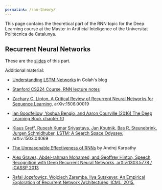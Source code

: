 ```yaml
---
permalink: /rnn-theory/
---
```


This page contains the theoretical part of the RNN topic for the Deep Learning course at the Master in Artificial Inteligence of the Universitat Politècnica de Catalunya.

## Recurrent Neural Networks


These are the [slides](http://www.cs.upc.edu/~bejar/DLMAI/RNN.pdf) of this part.

Additional material:

* [Understanding LSTM Networks](http://colah.github.io/posts/2015-08-Understanding-LSTMs/) in Colah's blog
* [Stanford CS224 Course, RNN lecture notes](http://cs224d.stanford.edu/lecture_notes/LectureNotes4.pdf)
* [Zachary C. Lipton, A Critical Review of Recurrent Neural Networks for Sequence Learning](http://arxiv.org/pdf/1506.00019), arXiv:1506.00019
* [Ian Goodfellow, Yoshua Bengio, and Aaron Courville (2016)  The Deep Learning Book chapter 10](http://www.deeplearningbook.org/contents/rnn.html)
* [Klaus Greff, Rupesh Kumar Srivastava, Jan Koutnik, Bas R. Steunebrink, Jurgen Schmidhuber, LSTM: A Search Space Odyssey](http://arxiv.org/pdf/1503.04069), arXiv:1503.04069
* [The Unreasonable Effectiveness of RNNs](http://karpathy.github.io/2015/05/21/rnn-effectiveness/) by Andrej Karpathy
* [Alex Graves, Abdel-rahman Mohamed, and Geoffrey Hinton, Speech Recognition with Deep Recurrent Neural Networks, arXiv:1303.5778 / ICASSP 2013](http://www.cs.toronto.edu/%7Efritz/absps/RNN13.pdf)

* [Rafal Jozefowicz, Wojciech Zaremba, Ilya Sutskever, An Empirical Exploration of Recurrent Network Architectures, ICML, 2015.](http://jmlr.org/proceedings/papers/v37/jozefowicz15.pdf)

